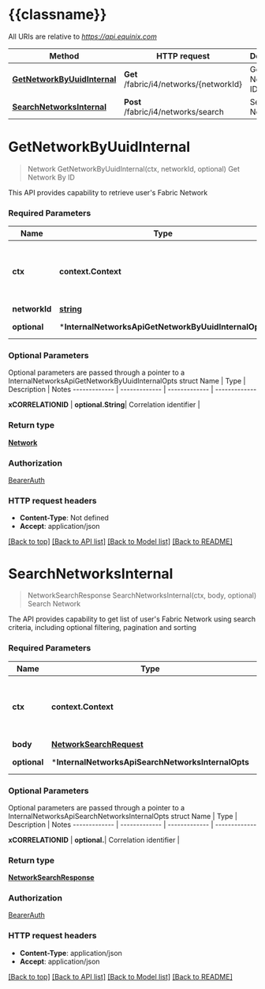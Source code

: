 # {{classname}}

All URIs are relative to *https://api.equinix.com*

Method | HTTP request | Description
------------- | ------------- | -------------
[**GetNetworkByUuidInternal**](InternalNetworksApi.md#GetNetworkByUuidInternal) | **Get** /fabric/i4/networks/{networkId} | Get Network By ID
[**SearchNetworksInternal**](InternalNetworksApi.md#SearchNetworksInternal) | **Post** /fabric/i4/networks/search | Search Network

# **GetNetworkByUuidInternal**
> Network GetNetworkByUuidInternal(ctx, networkId, optional)
Get Network By ID

This API provides capability to retrieve user's Fabric Network

### Required Parameters

Name | Type | Description  | Notes
------------- | ------------- | ------------- | -------------
 **ctx** | **context.Context** | context for authentication, logging, cancellation, deadlines, tracing, etc.
  **networkId** | [**string**](.md)| Network UUID | 
 **optional** | ***InternalNetworksApiGetNetworkByUuidInternalOpts** | optional parameters | nil if no parameters

### Optional Parameters
Optional parameters are passed through a pointer to a InternalNetworksApiGetNetworkByUuidInternalOpts struct
Name | Type | Description  | Notes
------------- | ------------- | ------------- | -------------

 **xCORRELATIONID** | **optional.String**| Correlation identifier | 

### Return type

[**Network**](Network.md)

### Authorization

[BearerAuth](../README.md#BearerAuth)

### HTTP request headers

 - **Content-Type**: Not defined
 - **Accept**: application/json

[[Back to top]](#) [[Back to API list]](../README.md#documentation-for-api-endpoints) [[Back to Model list]](../README.md#documentation-for-models) [[Back to README]](../README.md)

# **SearchNetworksInternal**
> NetworkSearchResponse SearchNetworksInternal(ctx, body, optional)
Search Network

The API provides capability to get list of user's Fabric Network using search criteria, including optional filtering, pagination and sorting

### Required Parameters

Name | Type | Description  | Notes
------------- | ------------- | ------------- | -------------
 **ctx** | **context.Context** | context for authentication, logging, cancellation, deadlines, tracing, etc.
  **body** | [**NetworkSearchRequest**](NetworkSearchRequest.md)|  | 
 **optional** | ***InternalNetworksApiSearchNetworksInternalOpts** | optional parameters | nil if no parameters

### Optional Parameters
Optional parameters are passed through a pointer to a InternalNetworksApiSearchNetworksInternalOpts struct
Name | Type | Description  | Notes
------------- | ------------- | ------------- | -------------

 **xCORRELATIONID** | **optional.**| Correlation identifier | 

### Return type

[**NetworkSearchResponse**](NetworkSearchResponse.md)

### Authorization

[BearerAuth](../README.md#BearerAuth)

### HTTP request headers

 - **Content-Type**: application/json
 - **Accept**: application/json

[[Back to top]](#) [[Back to API list]](../README.md#documentation-for-api-endpoints) [[Back to Model list]](../README.md#documentation-for-models) [[Back to README]](../README.md)

